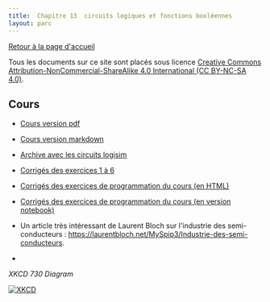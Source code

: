 ```yaml
---
title:  Chapitre 13  circuits logiques et fonctions booléennes
layout: parc
---
```





[Retour à la page d'accueil](https://parc-nsi.github.io/premiere-nsi/index.html)

Tous les documents sur ce site sont   placés sous licence [Creative Commons Attribution-NonCommercial-ShareAlike 4.0 International (CC BY-NC-SA 4.0)](https://creativecommons.org/licenses/by-nc-sa/4.0/).




## Cours 

* [Cours version pdf](chapitre13/cours-circuits-logiques-.pdf)
* [Cours version markdown](chapitre13/cours-circuits-logiques-git.md)  
* [Archive avec les circuits logisim](chapitre13/circuits_logisim.zip)  
* [Corrigés des exercices 1 à 6](chapitre13/corrige/corrige-circuits-logiques.pdf)
* [Corrigés des exercices de programmation du cours (en HTML)](chapitre13/notebook/Circuits_logiques_2020.html)
* [Corrigés des exercices de programmation du cours (en version notebook)](https://mybinder.org/v2/gh/parc-nsi/premiere-nsi/master?filepath=chapitre13/notebook/Circuits_logiques_2020.ipynb)

* Un article très intéressant de Laurent Bloch sur l'industrie des semi-conducteurs : <https://laurentbloch.net/MySpip3/Industrie-des-semi-conducteurs>.
* 
_XKCD 730 Diagram_

[![XKCD](https://imgs.xkcd.com/comics/circuit_diagram.png)](https://xkcd.com/730/)